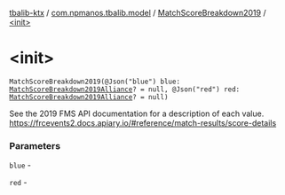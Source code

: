 [tbalib-ktx](../../index.md) / [com.npmanos.tbalib.model](../index.md) / [MatchScoreBreakdown2019](index.md) / [&lt;init&gt;](./-init-.md)

# &lt;init&gt;

`MatchScoreBreakdown2019(@Json("blue") blue: `[`MatchScoreBreakdown2019Alliance`](../-match-score-breakdown2019-alliance/index.md)`? = null, @Json("red") red: `[`MatchScoreBreakdown2019Alliance`](../-match-score-breakdown2019-alliance/index.md)`? = null)`

See the 2019 FMS API documentation for a description of each value. https://frcevents2.docs.apiary.io/#reference/match-results/score-details

### Parameters

`blue` -

`red` - 